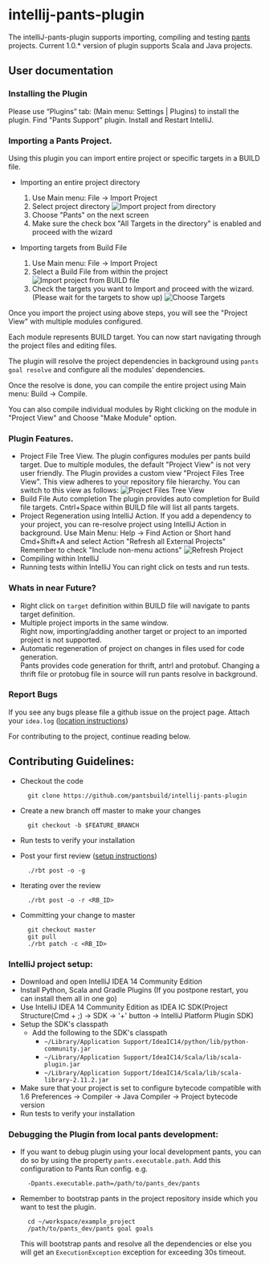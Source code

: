 # intellij-pants-plugin


The intelliJ-pants-plugin supports importing, compiling and testing [pants](http://pantsbuild.github.io/) projects.
Current 1.0.* version of plugin supports Scala and Java projects.

## User documentation

### Installing the Plugin
Please use “Plugins” tab: (Main menu: Settings | Plugins) to install the plugin.
Find "Pants Support" plugin. Install and Restart IntelliJ.

### Importing a Pants Project.
Using this plugin you can import entire project or specific targets in a BUILD file.

* Importing an entire project directory
    1. Use Main menu: File -> Import Project
    2. Select project directory
       ![Import project from directory](images/import_dir1.png)
    3. Choose "Pants" on the next screen
    4. Make sure the check box "All Targets in the directory" is enabled and proceed with the wizard

* Importing targets from Build File
    1. Use Main menu: File -> Import Project
    2. Select a Build File from within the project
       ![Import project from BUILD file](images/import_file1.png)
    3. Check the targets you want to Import and proceed with the wizard. (Please wait for the targets to show up)
       ![Choose Targets](images/import_file2.png)

Once you import the project using above steps, you will see the "Project View" with multiple modules configured.

Each module represents BUILD target. You can now start navigating through the project files and editing files.

The plugin will resolve the project dependencies in background using `pants goal resolve` and configure all the modules' dependencies.

Once the resolve is done, you can compile the entire project using Main menu: Build -> Compile.

You can also compile individual modules by Right clicking on the module in "Project View" and Choose "Make Module" option.

### Plugin Features.
* Project File Tree View.
  The plugin configures modules per pants build target. Due to multiple modules, the default "Project View" is not very user friendly.
  The Plugin provides a custom view "Project Files Tree View". This view adheres to your repository file hierarchy.
  You can switch to this view as follows:
  ![Project Files Tree View](images/project_files_tree_view.png)
* Build File Auto completion
  The plugin provides auto completion for Build file targets. Cntrl+Space within BUILD file will list all pants targets.
* Project Regeneration using IntelliJ Action.
  If you add a dependency to your project, you can re-resolve project using IntelliJ Action in background.
  Use Main Menu: Help -> Find Action or Short hand Cmd+Shift+A and select Action "Refresh all External Projects"
  Remember to check "Include non-menu actions"
  ![Refresh Project](images/refresh_action.png)
* Compiling within IntelliJ
* Running tests within IntelliJ
  You can right click on tests and run tests.


### Whats in near Future?
* Right click on `target` definition within BUILD file will navigate to pants target definition.
* Multiple project imports in the same window.
  <br />Right now, importing/adding another target or project to an imported project is not supported.
* Automatic regeneration of project on changes in files used for code generation.
  <br />Pants provides code generation for thrift, antrl and protobuf.
  Changing a thrift file or protobug file in source will run pants resolve in background.

### Report Bugs
If you see any bugs please file a github issue on the project page.
Attach your `idea.log` ([location instructions](https://intellij-support.jetbrains.com/entries/23352446-Locating-IDE-log-files))

For contributing to the project, continue reading below.


## Contributing Guidelines:

* Checkout the code

        git clone https://github.com/pantsbuild/intellij-pants-plugin

* Create a new branch off master to make your changes

        git checkout -b $FEATURE_BRANCH

* Run tests to verify your installation
* Post your first review ([setup instructions](http://pantsbuild.github.io/howto_contribute.html#code-review))

        ./rbt post -o -g

* Iterating over the review

        ./rbt post -o -r <RB_ID>

* Committing your change to master

        git checkout master
        git pull
        ./rbt patch -c <RB_ID>

### IntelliJ project setup:

* Download and open IntelliJ IDEA 14 Community Edition
* Install Python, Scala and Gradle Plugins (If you postpone restart, you can install them all in one go)
* Use IntelliJ IDEA 14 Community Edition as IDEA IC SDK(Project Structure(Cmd + ;) -> SDK -> '+' button -> IntelliJ Platform Plugin SDK)
* Setup the SDK's classpath
  * Add the following to the SDK's classpath
    * `~/Library/Application Support/IdeaIC14/python/lib/python-community.jar`
    * `~/Library/Application Support/IdeaIC14/Scala/lib/scala-plugin.jar`
    * `~/Library/Application Support/IdeaIC14/Scala/lib/scala-library-2.11.2.jar`
* Make sure that your project is set to configure bytecode compatible with 1.6  Preferences -> Compiler -> Java Compiler -> Project bytecode version
* Run tests to verify your installation

### Debugging the Plugin from local pants development:

* If you want to debug plugin using your local development pants, you can do so by using the property `pants.executable.path`.
  Add this configuration to Pants Run config.
  e.g.

        -Dpants.executable.path=/path/to/pants_dev/pants

* Remember to bootstrap pants in the project repository inside which you want to test the plugin.

        cd ~/workspace/example_project
        /path/to/pants_dev/pants goal goals

  This will bootstrap pants and resolve all the dependencies or else you will get an `ExecutionException` exception for exceeding 30s timeout.
